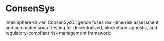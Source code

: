 # ConsenSys
IntelliSphere-driven ConsenSysDiligence fuses real-time risk assessment and automated smart testing for decentralized, blockchain-agnostic, and regulatory-compliant risk management framework.
